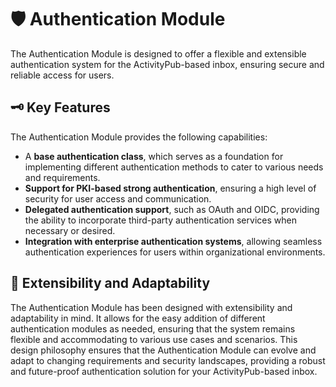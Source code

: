 # 🛡️ Authentication Module

The Authentication Module is designed to offer a flexible and extensible authentication system for the ActivityPub-based inbox, ensuring secure and reliable access for users.

## 🗝️ Key Features

The Authentication Module provides the following capabilities:

- A **base authentication class**, which serves as a foundation for implementing different authentication methods to cater to various needs and requirements.
- **Support for PKI-based strong authentication**, ensuring a high level of security for user access and communication.
- **Delegated authentication support**, such as OAuth and OIDC, providing the ability to incorporate third-party authentication services when necessary or desired.
- **Integration with enterprise authentication systems**, allowing seamless authentication experiences for users within organizational environments.

## 🔧 Extensibility and Adaptability

The Authentication Module has been designed with extensibility and adaptability in mind. It allows for the easy addition of different authentication modules as needed, ensuring that the system remains flexible and accommodating to various use cases and scenarios. This design philosophy ensures that the Authentication Module can evolve and adapt to changing requirements and security landscapes, providing a robust and future-proof authentication solution for your ActivityPub-based inbox.
